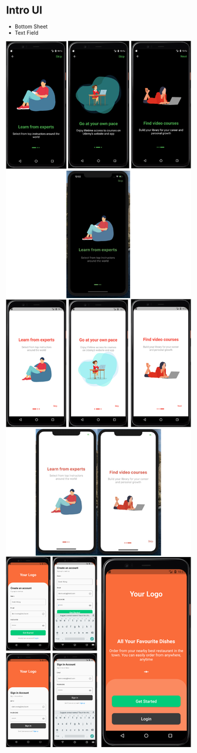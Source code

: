 # Intro UI


- Bottom Sheet
- Text Field

![This is an image](assets/readme/img.png)
![This is an image](assets/readme/img_1.png)
![This is an image](assets/readme/img_2.png)